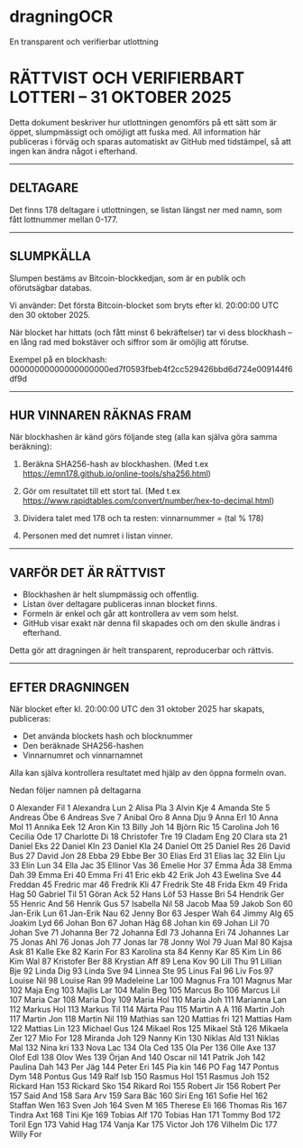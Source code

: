 # dragningOCR
En transparent och verifierbar utlottning

RÄTTVIST OCH VERIFIERBART LOTTERI – 31 OKTOBER 2025
====================================================

Detta dokument beskriver hur utlottningen genomförs på ett sätt som är öppet, slumpmässigt och omöjligt att fuska med.
All information här publiceras i förväg och sparas automatiskt av GitHub med tidstämpel, så att ingen kan ändra något i efterhand.

----------------------------------------------------
DELTAGARE
----------------------------------------------------
Det finns 178 deltagare i utlottningen, se listan längst ner med namn, som fått lottnummer mellan 0-177.

----------------------------------------------------
SLUMPKÄLLA
----------------------------------------------------
Slumpen bestäms av Bitcoin-blockkedjan, som är en publik och oförutsägbar databas.

Vi använder:
Det första Bitcoin-blocket som bryts efter kl. 20:00:00 UTC den 30 oktober 2025.

När blocket har hittats (och fått minst 6 bekräftelser) tar vi dess blockhash – en lång rad med bokstäver och siffror som är omöjlig att förutse.

Exempel på en blockhash:
00000000000000000000ed7f0593fbeb4f2cc529426bbd6d724e009144f6df9d

----------------------------------------------------
HUR VINNAREN RÄKNAS FRAM
----------------------------------------------------
När blockhashen är känd görs följande steg (alla kan själva göra samma beräkning):

1. Beräkna SHA256-hash av blockhashen. (Med t.ex https://emn178.github.io/online-tools/sha256.html)

2. Gör om resultatet till ett stort tal. (Med t.ex https://www.rapidtables.com/convert/number/hex-to-decimal.html)

3. Dividera talet med 178 och ta resten:
   vinnarnummer = (tal % 178)

4. Personen med det numret i listan vinner.

----------------------------------------------------
VARFÖR DET ÄR RÄTTVIST
----------------------------------------------------
- Blockhashen är helt slumpmässig och offentlig.
- Listan över deltagare publiceras innan blocket finns.
- Formeln är enkel och går att kontrollera av vem som helst.
- GitHub visar exakt när denna fil skapades och om den skulle ändras i efterhand.

Detta gör att dragningen är helt transparent, reproducerbar och rättvis.

----------------------------------------------------
EFTER DRAGNINGEN
----------------------------------------------------
När blocket efter kl. 20:00:00 UTC den 31 oktober 2025 har skapats, publiceras:
- Det använda blockets hash och blocknummer
- Den beräknade SHA256-hashen
- Vinnarnumret och vinnarnamnet

Alla kan själva kontrollera resultatet med hjälp av den öppna formeln ovan.

Nedan följer namnen på deltagarna

0	Alexander Fil
1	Alexandra Lun
2	Alisa Pla
3	Alvin Kje
4	Amanda Ste
5	Andreas Öbe
6	Andreas Sve
7	Anibal Oro
8	Anna Dju
9	Anna Erl
10	Anna Mol
11	Annika Eek
12	Aron Kin
13	Billy Joh
14	Björn Ric
15	Carolina Joh
16	Cecilia Ode
17	Charlotte Di
18	Christofer Tre
19	Cladam Eng
20	Clara sta
21	Daniel Eks
22	Daniel KIn
23	Daniel Kla
24	Daniel Ott
25	Daniel Res
26	David Bus
27	David Jon
28	Ebba
29	Ebbe Ber
30	Elias Erd
31	Elias lac
32	Elin Lju
33	Elin Lun
34	Ella Jac
35	Ellinor Vas
36	Emelie Hor
37	Emma Åda
38	Emma Dah
39	Emma Eri
40	Emma Fri
41	Eric ekb
42	Erik Joh
43	Ewelina Sve
44	Freddan
45	Fredric mar
46	Fredrik Kli
47	Fredrik Ste
48	Frida Ekm
49	Frida Hag
50	Gabriel Til
51	Göran Ack
52	Hans Löf
53	Hasse Bri
54	Hendrik Ger
55	Henric And
56	Henrik Gus
57	Isabella Nil
58	Jacob Maa
59	Jakob Son
60	Jan-Erik Lun
61	Jan-Erik Nau
62	Jenny Bor
63	Jesper Wah
64	Jimmy Alg
65	Joakim Lyd
66	Johan Bon
67	Johan Häg
68	Johan kin
69	Johan Lil
70	Johan Sve
71	Johanna Ber
72	Johanna Edl
73	Johanna Eri
74	Johannes Lar
75	Jonas Ahl
76	Jonas Joh
77	Jonas lar
78	Jonny Wol
79	Juan Mal
80	Kajsa Ask
81	Kalle Eke
82	Karin For
83	Karolina sta
84	Kenny Kar
85	Kim Lin
86	Kim Wal
87	Kristofer Ber
88	Krystian Aff
89	Lena Kov
90	Lill Thu
91	Lillian Bje
92	Linda Dig
93	Linda Sve
94	Linnea Ste
95	Linus Fal
96	Liv Fos
97	Louise Nil
98	Louise Ran
99	Madeleine Lar
100	Magnus Fra
101	Magnus Mar
102	Maja Eng
103	Majlis Lar
104	Malin Beg
105	Marcus Bo
106	Marcus Lil
107	Maria Car
108	Maria Doy
109	Maria Hol
110	Maria Joh
111	Marianna Lan
112	Markus Hol
113	Markus Til
114	Märta Pau
115	Martin A A
116	Martin Joh
117	Martin Jon
118	Martin Nil
119	Mathias san
120	Mattias fri
121	Mattias Ham
122	Mattias Lin
123	Michael Gus
124	Mikael Ros
125	Mikael Stå
126	Mikaela Zer
127	Mio For
128	Miranda Joh
129	Nanny Kin
130	Niklas Ald
131	Niklas Mal
132	Nina kri
133	Nova Lac
134	Ola Ced
135	Ola Per
136	Olle Axe
137	Olof Edl
138	Olov Wes
139	Örjan And
140	Oscar nil
141	Patrik Joh
142	Paulina Dah
143	Per Jäg
144	Peter Eri
145	Pia kin
146	PO Fag
147	Pontus Dym
148	Pontus Gus
149	Ralf Isb
150	Rasmus Hol
151	Rasmus Joh
152	Rickard Han
153	Rickard Sko
154	Rikard Roi
155	Robert Jir
156	Robert Per
157	Said And
158	Sara Arv
159	Sara Bäc
160	Siri Eng
161	Sofie Hel
162	Staffan Wen
163	Sven Joh
164	Sven M
165	Therese Eli
166	Thomas Ris
167	Tindra Axt
168	Tini Kje
169	Tobias Alf
170	Tobias Han
171	Tommy Bod
172	Toril Egn
173	Vahid Hag
174	Vanja Kar
175	Victor Joh
176	Vilhelm Dic
177	Willy For

